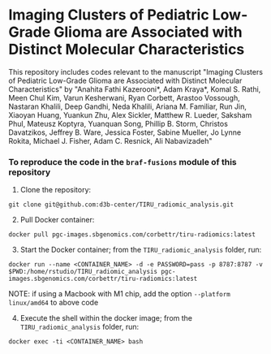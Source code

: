 # Imaging Clusters of Pediatric Low-Grade Glioma are Associated with Distinct Molecular Characteristics

This repository includes codes relevant to the manuscript "Imaging Clusters of Pediatric Low-Grade Glioma are Associated with Distinct Molecular Characteristics" by "Anahita Fathi Kazerooni*, Adam Kraya*, Komal S. Rathi, Meen Chul Kim, Varun Kesherwani, Ryan Corbett,  Arastoo Vossough, Nastaran Khalili, Deep Gandhi, Neda Khalili, Ariana M. Familiar, Run Jin, Xiaoyan Huang, Yuankun Zhu, Alex Sickler, Matthew R. Lueder, Saksham Phul, Mateusz Koptyra, Yuanquan Song, Phillip B. Storm, Christos Davatzikos, Jeffrey B. Ware, Jessica Foster, Sabine Mueller, Jo Lynne Rokita, Michael J. Fisher, Adam C. Resnick, Ali Nabavizadeh" 

### To reproduce the code in the `braf-fusions` module of this repository

1. Clone the repository:
```
git clone git@github.com:d3b-center/TIRU_radiomic_analysis.git
```

2. Pull Docker container:
```
docker pull pgc-images.sbgenomics.com/corbettr/tiru-radiomics:latest
```

3. Start the Docker container; from the `TIRU_radiomic_analysis` folder, run:
```
docker run --name <CONTAINER_NAME> -d -e PASSWORD=pass -p 8787:8787 -v $PWD:/home/rstudio/TIRU_radiomic_analysis pgc-images.sbgenomics.com/corbettr/tiru-radiomics:latest
```

NOTE: if using a Macbook with M1 chip, add the option `--platform linux/amd64` to above code

4. Execute the shell within the docker image; from the `TIRU_radiomic_analysis` folder, run: 
```
docker exec -ti <CONTAINER_NAME> bash
```
